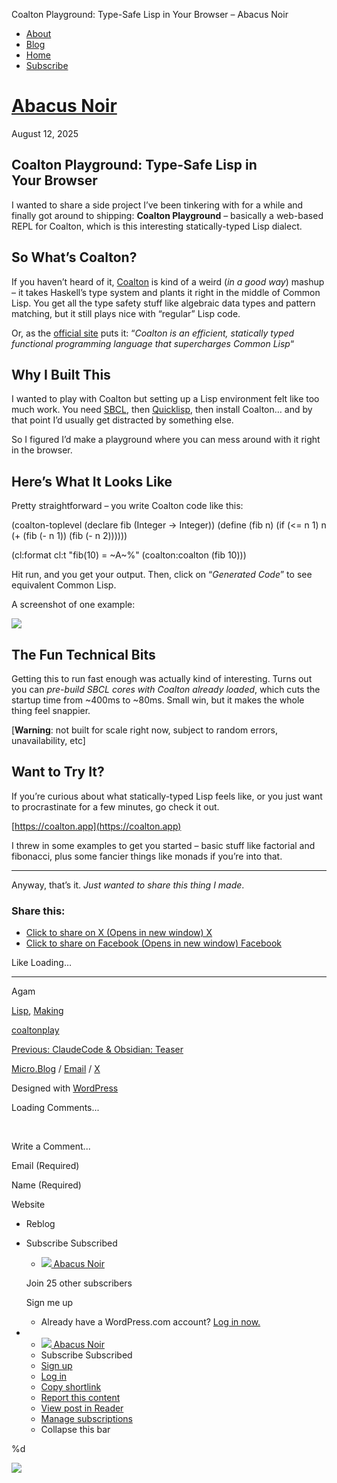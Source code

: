 Coalton Playground: Type-Safe Lisp in Your Browser – Abacus Noir                                                                      

*   [About](https://abacusnoir.com/about/)
*   [Blog](https://abacusnoir.com/blog/)
*   [Home](https://abacusnoir.com/)
*   [Subscribe](https://abacusnoir.com/subscribe/)

# [Abacus Noir](https://abacusnoir.com)

August 12, 2025

## Coalton Playground: Type-Safe Lisp in Your Browser

I wanted to share a side project I’ve been tinkering with for a while and finally got around to shipping: **Coalton Playground** – basically a web-based REPL for Coalton, which is this interesting statically-typed Lisp dialect.

## So What’s Coalton?

If you haven’t heard of it, [Coalton](https://coalton-lang.github.io) is kind of a weird (_in a good way_) mashup – it takes Haskell’s type system and plants it right in the middle of Common Lisp. You get all the type safety stuff like algebraic data types and pattern matching, but it still plays nice with “regular” Lisp code.

Or, as the [official site](https://coalton-lang.github.io/about/) puts it: “_Coalton is an efficient, statically typed functional programming language that supercharges Common Lisp_“

## Why I Built This

I wanted to play with Coalton but setting up a Lisp environment felt like too much work. You need [SBCL](https://www.sbcl.org), then [Quicklisp](https://www.quicklisp.org/beta/), then install Coalton… and by that point I’d usually get distracted by something else.

So I figured I’d make a playground where you can mess around with it right in the browser.

## Here’s What It Looks Like

Pretty straightforward – you write Coalton code like this:

(coalton-toplevel
  (declare fib (Integer -> Integer))
  (define (fib n)
    (if (<= n 1) n
        (+ (fib (- n 1))
           (fib (- n 2))))))

(cl:format cl:t "fib(10) = ~A~%" (coalton:coalton (fib 10)))

Hit run, and you get your output. Then, click on “_Generated Code_” to see equivalent Common Lisp.

A screenshot of one example:

![](https://abacusnoir.com/wp-content/uploads/2025/08/screenshot-2025-08-12-at-10.26.42-am.png?w=1024)

## The Fun Technical Bits

Getting this to run fast enough was actually kind of interesting. Turns out you can _pre-build SBCL cores with Coalton already loaded_, which cuts the startup time from ~400ms to ~80ms. Small win, but it makes the whole thing feel snappier.

\[**Warning**: not built for scale right now, subject to random errors, unavailability, etc\]

## Want to Try It?

If you’re curious about what statically-typed Lisp feels like, or you just want to procrastinate for a few minutes, go check it out.

[https://coalton.app](https://coalton.app)

I threw in some examples to get you started – basic stuff like factorial and fibonacci, plus some fancier things like monads if you’re into that.

* * *

Anyway, that’s it. _Just wanted to share this thing I made_.

### Share this:

*   [Click to share on X (Opens in new window) X](https://abacusnoir.com/2025/08/12/coalton-playground-type-safe-lisp-in-your-browser/?share=twitter)
*   [Click to share on Facebook (Opens in new window) Facebook](https://abacusnoir.com/2025/08/12/coalton-playground-type-safe-lisp-in-your-browser/?share=facebook)

Like Loading…

* * *

Agam

[Lisp](https://abacusnoir.com/category/lisp/), [Making](https://abacusnoir.com/category/making/)

[coaltonplay](https://abacusnoir.com/tag/coaltonplay/)

[Previous: ClaudeCode & Obsidian: Teaser](https://abacusnoir.com/2025/08/07/claudecode-obsidian-teaser/)

[Micro.Blog](https://agam.micro.blog) / [Email](mailto:agam@hey.com) / [X](https://x.com/agambrahma)

Designed with [WordPress](https://wordpress.org)

  

[](#)[](#)

Loading Comments...

 

Write a Comment...

Email (Required) 

Name (Required) 

Website 

[](#)

*   Reblog
*   Subscribe Subscribed
    
    *    [![](https://abacusnoir.com/wp-content/uploads/2024/11/cropped-abacusnoir-icon.jpeg?w=50) Abacus Noir](https://abacusnoir.com)
    
    Join 25 other subscribers
    
        
    
    Sign me up
    
    *   Already have a WordPress.com account? [Log in now.](https://wordpress.com/log-in?redirect_to=https%3A%2F%2Fr-login.wordpress.com%2Fremote-login.php%3Faction%3Dlink%26back%3Dhttps%253A%252F%252Fabacusnoir.com%252F2025%252F08%252F12%252Fcoalton-playground-type-safe-lisp-in-your-browser%252F)
        
    
*   *    [![](https://abacusnoir.com/wp-content/uploads/2024/11/cropped-abacusnoir-icon.jpeg?w=50) Abacus Noir](https://abacusnoir.com)
    *   Subscribe Subscribed
    *   [Sign up](https://wordpress.com/start/)
    *   [Log in](https://wordpress.com/log-in?redirect_to=https%3A%2F%2Fr-login.wordpress.com%2Fremote-login.php%3Faction%3Dlink%26back%3Dhttps%253A%252F%252Fabacusnoir.com%252F2025%252F08%252F12%252Fcoalton-playground-type-safe-lisp-in-your-browser%252F)
    *   [Copy shortlink](https://wp.me/pdGeSJ-1p4)
    *   [Report this content](https://wordpress.com/abuse/?report_url=https://abacusnoir.com/2025/08/12/coalton-playground-type-safe-lisp-in-your-browser/)
    *   [View post in Reader](https://wordpress.com/reader/blogs/202159353/posts/5398)
    *   [Manage subscriptions](https://subscribe.wordpress.com/)
    *   Collapse this bar
    

       

%d

![](https://pixel.wp.com/b.gif?v=noscript)